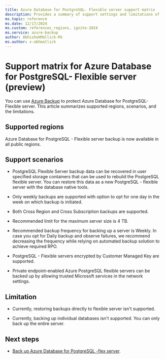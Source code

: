 ```yaml
---
title: Azure Database for PostgreSQL- Flexible server support matrix
description: Provides a summary of support settings and limitations of Azure Database for PostgreSQL- Flexible server backup.
ms.topic: reference
ms.date: 12/17/2024
ms.custom: references_regions, ignite-2024
ms.service: azure-backup
author: AbhishekMallick-MS
ms.author: v-abhmallick
---
```


# Support matrix for Azure Database for PostgreSQL- Flexible server (preview)

You can use [Azure Backup](./backup-overview.md) to protect Azure Database for PostgreSQL- Flexible server. This article summarizes supported regions, scenarios, and the limitations.

## Supported regions

Azure Database for PostgreSQL - Flexible server backup is now available in all public regions.

## Support scenarios

- PostgreSQL Flexible Server backup data can be recovered in user specified storage containers that can be used to rebuild the PostgreSQL flexible server. You can restore this data as a new PostgreSQL - flexible server with the database native tools.

- Only weekly backups are supported with option to opt for one day in the week on which backup is initiated.

- Both Cross Region and Cross Subscription backups are supported.

- Recommended limit for the maximum server size is 4 TB.

- Recommended backup frequency for backing up a server is Weekly. In case you opt for Daily backup and observe failures, we recommend decreasing the frequency while relying on automated backup solution to achieve required RPO.  

- PostgreSQL - Flexible servers encrypted by Customer Managed Key are supported.

- Private endpoint-enabled Azure PostgreSQL flexible servers can be backed up by allowing trusted Microsoft services in the network settings.


## Limitation

-  Currently, restoring backups directly to flexible server isn't supported.

-  Currently, backing up individual databases isn't supported. You can only back up the entire server.


## Next steps

- [Back up Azure Database for PostgreSQL -flex server](backup-azure-database-postgresql-flex.md).
